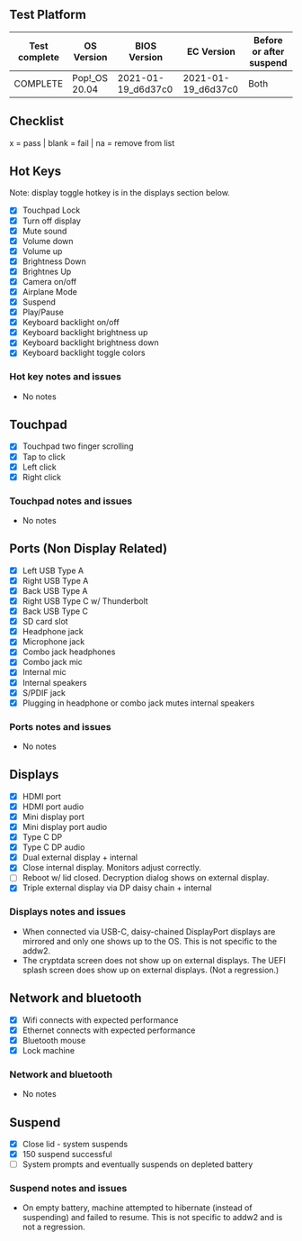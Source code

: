 ## Test Platform

| Test complete | OS Version     | BIOS Version       | EC Version         | Before or after suspend |
| ------------- | -------------- | ------------------ | ------------------ | ----------------------- |
| COMPLETE      | Pop!\_OS 20.04 | 2021-01-19_d6d37c0 | 2021-01-19_d6d37c0 | Both                    |

## Checklist
x = pass | blank = fail | na = remove from list

## Hot Keys

Note: display toggle hotkey is in the displays section below.

- [X] Touchpad Lock
- [X] Turn off display
- [X] Mute sound
- [X] Volume down
- [X] Volume up
- [X] Brightness Down
- [X] Brightnes Up
- [X] Camera on/off
- [X] Airplane Mode
- [X] Suspend
- [X] Play/Pause
- [X] Keyboard backlight on/off
- [X] Keyboard backlight brightness up
- [X] Keyboard backlight brightness down
- [X] Keyboard backlight toggle colors

### Hot key notes and issues

- No notes

## Touchpad

- [X] Touchpad two finger scrolling 
- [X] Tap to click
- [X] Left click
- [X] Right click

### Touchpad notes and issues

- No notes

## Ports (Non Display Related)

- [X] Left USB Type A
- [X] Right USB Type A
- [X] Back USB Type A
- [X] Right USB Type C w/ Thunderbolt
- [X] Back USB Type C
- [X] SD card slot
- [X] Headphone jack
- [X] Microphone jack
- [X] Combo jack headphones
- [X] Combo jack mic
- [X] Internal mic
- [X] Internal speakers
- [X] S/PDIF jack
- [X] Plugging in headphone or combo jack mutes internal speakers

### Ports notes and issues

- No notes

## Displays

- [X] HDMI port
- [X] HDMI port audio
- [X] Mini display port
- [X] Mini display port audio
- [X] Type C DP
- [X] Type C DP audio
- [X] Dual external display + internal
- [X] Close internal display. Monitors adjust correctly.
- [ ] Reboot w/ lid closed. Decryption dialog shows on external display.
- [X] Triple external display via DP daisy chain + internal

### Displays notes and issues

- When connected via USB-C, daisy-chained DisplayPort displays are mirrored and only one shows up to the OS. This is not specific to the addw2.
- The cryptdata screen does not show up on external displays. The UEFI splash screen does show up on external displays. (Not a regression.)

## Network and bluetooth

- [X] Wifi connects with expected performance
- [X] Ethernet connects with expected performance
- [X] Bluetooth mouse
- [X] Lock machine

### Network and bluetooth

- No notes

## Suspend

- [X] Close lid - system suspends
- [X] 150 suspend successful
- [ ] System prompts and eventually suspends on depleted battery

### Suspend notes and issues

- On empty battery, machine attempted to hibernate (instead of suspending) and failed to resume. This is not specific to addw2 and is not a regression.
